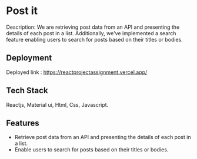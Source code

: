 # Post it

Description: We are retrieving post data from an API and presenting the details of each post in a list. Additionally, we've implemented a search feature enabling users to search for posts based on their titles or bodies.

## Deployment

Deployed link : https://reactprojectassignment.vercel.app/

## Tech Stack

Reactjs, Material ui, Html, Css, Javascript.

## Features

- Retrieve post data from an API and presenting the details of each post in a list.
- Enable users to search for posts based on their titles or bodies.
